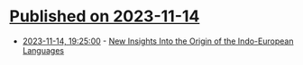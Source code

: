 # [Published on 2023-11-14](index.md)

* [2023-11-14, 19:25:00](https://soylentnews.org/article.pl?sid=23/11/13/0956252&from=rss) - [New Insights Into the Origin of the Indo-European Languages](https://soylentnews.org/article.pl?sid=23/11/13/0956252&from=rss)
